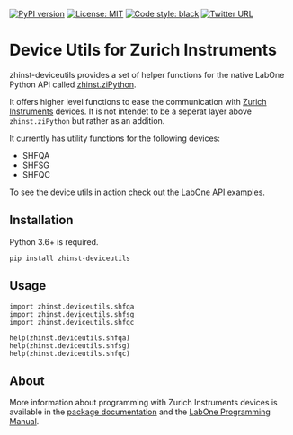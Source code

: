 [![PyPI version](https://badge.fury.io/py/zhinst-deviceutils.svg)](https://badge.fury.io/py/zhinst-deviceutils)
[![License: MIT](https://img.shields.io/badge/License-MIT-yellow.svg)](https://opensource.org/licenses/MIT)
[![Code style: black](https://img.shields.io/badge/code%20style-black-000000.svg)](https://github.com/ambv/black)
[![Twitter URL](https://img.shields.io/twitter/url/https/twitter.com/fold_left.svg?style=social&label=Follow%20%40zhinst)](https://twitter.com/zhinst)

# Device Utils for Zurich Instruments

zhinst-deviceutils provides a set of helper functions for the native LabOne Python API
called [zhinst.ziPython](https://pypi.org/project/zhinst/).

It offers higher level functions to ease the communication with
[Zurich Instruments](https://zhinst.com) devices. It is not intendet to be a
seperat layer above ``zhinst.ziPython`` but rather as an addition.

It currently has utility functions for the following devices:
* SHFQA
* SHFSG
* SHFQC

To see the device utils in action check out the
[LabOne API examples](https://github.com/zhinst/labone-api-examples).

## Installation
Python 3.6+ is required.
```
pip install zhinst-deviceutils
```

## Usage
```
import zhinst.deviceutils.shfqa
import zhinst.deviceutils.shfsg
import zhinst.deviceutils.shfqc

help(zhinst.deviceutils.shfqa)
help(zhinst.deviceutils.shfsg)
help(zhinst.deviceutils.shfqc)
```

## About

More information about programming with Zurich Instruments devices is available in the
[package documentation](http://docs.pages.zhinst.com/manuals/zhinst-deviceutils/index.html)
and the
[LabOne Programming Manual](https://docs.zhinst.com/labone_programming_manual/overview.html).
